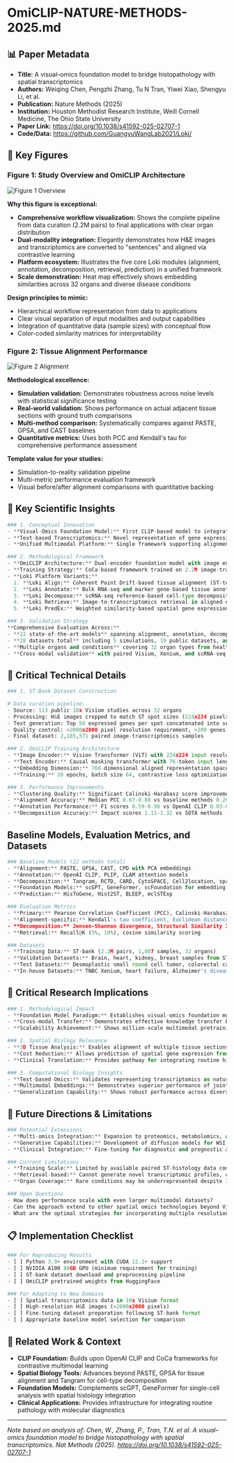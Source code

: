 # OmiCLIP-NATURE-METHODS-2025.md

## 📊 Paper Metadata
- **Title:** A visual–omics foundation model to bridge histopathology with spatial transcriptomics
- **Authors:** Weiqing Chen, Pengzhi Zhang, Tu N Tran, Yiwei Xiao, Shengyu Li, et al.
- **Publication:** Nature Methods (2025)
- **Institution:** Houston Methodist Research Institute, Weill Cornell Medicine, The Ohio State University
- **Paper Link:** https://doi.org/10.1038/s41592-025-02707-1
- **Code/Data:** https://github.com/GuangyuWangLab2021/Loki/

## 🎨 Key Figures

### Figure 1: Study Overview and OmiCLIP Architecture
![Figure 1 Overview](../../../paper-figures/figure1-overview.png)

**Why this figure is exceptional:**
- **Comprehensive workflow visualization:** Shows the complete pipeline from data curation (2.2M pairs) to final applications with clear organ distribution
- **Dual-modality integration:** Elegantly demonstrates how H&E images and transcriptomics are converted to "sentences" and aligned via contrastive learning
- **Platform ecosystem:** Illustrates the five core Loki modules (alignment, annotation, decomposition, retrieval, prediction) in a unified framework
- **Scale demonstration:** Heat map effectively shows embedding similarities across 32 organs and diverse disease conditions

**Design principles to mimic:**
- Hierarchical workflow representation from data to applications
- Clear visual separation of input modalities and output capabilities
- Integration of quantitative data (sample sizes) with conceptual flow
- Color-coded similarity matrices for interpretability

### Figure 2: Tissue Alignment Performance
![Figure 2 Alignment](../../../paper-figures/figure2-alignment.png)

**Methodological excellence:**
- **Simulation validation:** Demonstrates robustness across noise levels with statistical significance testing
- **Real-world validation:** Shows performance on actual adjacent tissue sections with ground truth comparisons
- **Multi-method comparison:** Systematically compares against PASTE, GPSA, and CAST baselines
- **Quantitative metrics:** Uses both PCC and Kendall's tau for comprehensive performance assessment

**Template value for your studies:**
- Simulation-to-reality validation pipeline
- Multi-metric performance evaluation framework
- Visual before/after alignment comparisons with quantitative backing

## 🔄 Key Scientific Insights

```python
### 1. Conceptual Innovation
- **Visual-Omics Foundation Model:** First CLIP-based model to integrate H&E histology with spatial transcriptomics at scale
- **Text-based Transcriptomics:** Novel representation of gene expression as "sentences" enabling natural language processing techniques
- **Unified Multimodal Platform:** Single framework supporting alignment, annotation, decomposition, retrieval, and prediction

### 2. Methodological Framework
- **OmiCLIP Architecture:** Dual-encoder foundation model with image encoder, text encoder, and contrastive learning alignment
- **Training Strategy:** CoCa-based framework trained on 2.2M image-transcriptomics pairs for 20 epochs
- **Loki Platform Variants:**
  1. **Loki Align:** Coherent Point Drift-based tissue alignment (ST-to-ST and image-to-ST)
  2. **Loki Annotate:** Bulk RNA-seq and marker gene-based tissue annotation
  3. **Loki Decompose:** scRNA-seq reference-based cell-type decomposition using Tangram optimization
  4. **Loki Retrieve:** Image-to-transcriptomics retrieval in aligned embedding space
  5. **Loki PredEx:** Weighted similarity-based spatial gene expression prediction

### 3. Validation Strategy
**Comprehensive Evaluation Across:**
- **22 state-of-the-art models** spanning alignment, annotation, decomposition, and prediction tasks
- **28 datasets total** including 5 simulations, 19 public datasets, and 4 in-house experimental datasets
- **Multiple organs and conditions** covering 32 organ types from healthy to disease states
- **Cross-modal validation** with paired Visium, Xenium, and scRNA-seq technologies
```

## 🔬 Critical Technical Details
```python
### 1. ST-Bank Dataset Construction

# Data curation pipeline:
- Source: 113 public 10x Visium studies across 32 organs
- Processing: H&E images cropped to match ST spot sizes (224x224 pixels)
- Text generation: Top 50 expressed genes per spot concatenated into sentences
- Quality control: >2000x2000 pixel resolution requirement, >200 genes per spot
- Final dataset: 2,185,571 paired image-transcriptomics samples

### 2. OmiCLIP Training Architecture
- **Image Encoder:** Vision Transformer (ViT) with 224x224 input resolution
- **Text Encoder:** Causal masking transformer with 76-token input length
- **Embedding Dimension:** 768-dimensional aligned representation space
- **Training:** 20 epochs, batch size 64, contrastive loss optimization

### 3. Performance Improvements
- **Clustering Quality:** Significant Calinski-Harabasz score improvements (P < 0.001) across all organ types
- **Alignment Accuracy:** Median PCC 0.67-0.88 vs baseline methods 0.26-0.71
- **Annotation Performance:** F1 scores 0.59-0.96 vs OpenAI CLIP 0.03-0.34
- **Decomposition Accuracy:** Impact scores 1.11-1.32 vs SOTA methods -1.82-0.87
```

## Baseline Models, Evaluation Metrics, and Datasets
```python
### Baseline Models (22 methods total)
- **Alignment:** PASTE, GPSA, CAST, CPD with PCA embeddings
- **Annotation:** OpenAI CLIP, PLIP, CLAM attention models
- **Decomposition:** Tangram, RCTD, CARD, CytoSPACE, Cell2location, spatialDWLS, Spatial Seurat
- **Foundation Models:** scGPT, GeneFormer, scFoundation for embedding comparison
- **Prediction:** HisToGene, Hist2ST, BLEEP, mclSTExp

### Evaluation Metrics
- **Primary:** Pearson Correlation Coefficient (PCC), Calinski-Harabasz score, F1 score
- **Alignment-specific:** Kendall's tau coefficient, Euclidean distance measurements
- **Decomposition:** Jensen-Shannon divergence, Structural Similarity Index (SSIM), Impact score
- **Retrieval:** Recall@K (5%, 10%), cosine similarity scoring

### Datasets
- **Training Data:** ST-bank (2.2M pairs, 1,007 samples, 32 organs)
- **Validation Datasets:** Brain, heart, kidney, breast samples from ST-bank reserves
- **Test Datasets:** Desmoplastic small round cell tumor, colorectal cancer, vascular, colon samples
- **In-house Datasets:** TNBC Xenium, heart failure, Alzheimer's disease, metaplastic breast cancer
```

## 💭 Critical Research Implications
```python
### 1. Methodological Impact
- **Foundation Model Paradigm:** Establishes visual-omics foundation models as viable alternative to purely vision-language approaches
- **Cross-modal Transfer:** Demonstrates effective knowledge transfer between histology images and molecular data
- **Scalability Achievement:** Shows million-scale multimodal pretraining can achieve robust zero-shot and few-shot performance

### 2. Spatial Biology Relevance
- **3D Tissue Analysis:** Enables alignment of multiple tissue sections for comprehensive 3D reconstruction
- **Cost Reduction:** Allows prediction of spatial gene expression from H&E images, reducing sequencing requirements
- **Clinical Translation:** Provides pathway for integrating routine histology with molecular insights

### 3. Computational Biology Insights
- **Text-based Omics:** Validates representing transcriptomics as natural language for foundation model training
- **Multimodal Embeddings:** Demonstrates superior performance of joint image-transcriptomics embeddings over single modality
- **Generalization Capability:** Shows robust performance across diverse organs, diseases, and experimental conditions
```

## 🚀 Future Directions & Limitations
```python
### Potential Extensions
- **Multi-omics Integration:** Expansion to proteomics, metabolomics, and epigenomics data
- **Generative Capabilities:** Development of diffusion models for WSI reconstruction with ST details
- **Clinical Integration:** Fine-tuning for diagnostic and prognostic applications in clinical workflows

### Current Limitations
- **Training Scale:** Limited by available paired ST-histology data compared to billion-scale vision-language models
- **Retrieval-based:** Cannot generate novel transcriptomic profiles, only retrieves most similar existing data
- **Organ Coverage:** Rare conditions may be underrepresented despite 32 organ types in training data

### Open Questions
- How does performance scale with even larger multimodal datasets?
- Can the approach extend to other spatial omics technologies beyond Visium?
- What are the optimal strategies for incorporating multiple resolution scales?
```

## 📋 Implementation Checklist
```python
### For Reproducing Results
- [ ] Python 3.9+ environment with CUDA 12.2+ support
- [ ] NVIDIA A100 80GB GPU (minimum requirement for training)
- [ ] ST-bank dataset download and preprocessing pipeline
- [ ] OmiCLIP pretrained weights from HuggingFace

### For Adapting to New Domains
- [ ] Spatial transcriptomics data in 10x Visium format
- [ ] High-resolution H&E images (>2000x2000 pixels)
- [ ] Fine-tuning dataset preparation following ST-bank format
- [ ] Appropriate baseline model selection for comparison
```

## 🔗 Related Work & Context
- **CLIP Foundation:** Builds upon OpenAI CLIP and CoCa frameworks for contrastive multimodal learning
- **Spatial Biology Tools:** Advances beyond PASTE, GPSA for tissue alignment and Tangram for cell-type decomposition  
- **Foundation Models:** Complements scGPT, GeneFormer for single-cell analysis with spatial histology integration
- **Clinical Applications:** Provides infrastructure for integrating routine pathology with molecular diagnostics

---
*Note based on analysis of: Chen, W., Zhang, P., Tran, T.N. et al. A visual–omics foundation model to bridge histopathology with spatial transcriptomics. Nat Methods (2025). https://doi.org/10.1038/s41592-025-02707-1*
